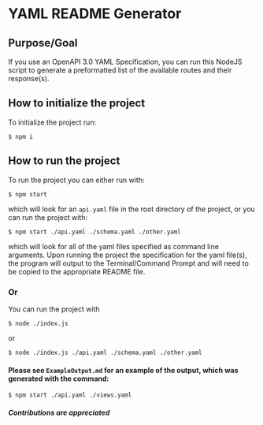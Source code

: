 # YAML README Generator

## Purpose/Goal

If you use an OpenAPI 3.0 YAML Specification, you can run this NodeJS script to
generate a preformatted list of the available routes and their response(s).

## How to initialize the project

To initialize the project run:

```
$ npm i
```

## How to run the project

To run the project you can either run with:

```
$ npm start
```

which will look for an `api.yaml` file in the root directory of the project, or
you can run the project with:

```
$ npm start ./api.yaml ./schema.yaml ./other.yaml
```

which will look for all of the yaml files specified as command line arguments.
Upon running the project the specification for the yaml file(s), the program
will output to the Terminal/Command Prompt and will need to be copied to the
appropriate README file.

### Or

You can run the project with

```
$ node ./index.js
```
or

```
$ node ./index.js ./api.yaml ./schema.yaml ./other.yaml
```

#### Please see `ExampleOutput.md` for an example of the output, which was generated with the command:

```
$ npm start ./api.yaml ./views.yaml
```

##### Contributions are appreciated
